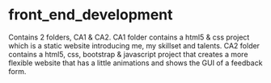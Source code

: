 # front_end_development
Contains 2 folders, CA1 &amp; CA2. CA1 folder contains a html5 &amp; css project which is a static website introducing me, my skillset and talents. CA2 folder contains a html5, css, bootstrap &amp; javascript project that creates a more flexible website that has a little animations and shows the GUI of a feedback form.
